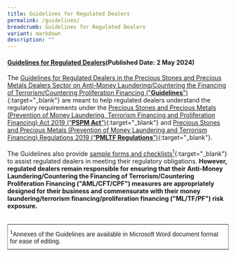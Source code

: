 ```yaml
---
title: Guidelines for Regulated Dealers
permalink: /guidelines/
breadcrumb: Guidelines for Regulated Dealers
variant: markdown
description: ""
---
```

#### [Guidelines for Regulated Dealers](/files/guidelines%20for%20regulated%20dealers_20240502_v4_0.pdf)(Published Date: 2 May 2024)

The [Guidelines for Regulated Dealers in the Precious Stones and Precious Metals Dealers Sector on Anti-Money Laundering/Countering the Financing of Terrorism/Countering Proliferation Financing ("**Guidelines**")](/files/guidelines%20for%20regulated%20dealers_20240502_v4_0.pdf){:target="_blank"} are meant to help regulated dealers understand the regulatory requirements under the [Precious Stones and Precious Metals (Prevention of Money Laundering, Terrorism Financing and Proliferation Financing) Act 2019 (“**PSPM Act**”)](https://sso.agc.gov.sg/Act/PSPMPMLTFA2019){:target="_blank"} and [Precious Stones and Precious Metals (Prevention of Money Laundering and Terrorism Financing) Regulations 2019 (“**PMLTF Regulations**”)](https://sso.agc.gov.sg/SL/PSPMPMLTFA2019-S306-2019?DocDate=20190408){:target="_blank"}.<a href="#footnote1"></a><br><br> 
The Guidelines also provide [sample forms and checklists<sup>1</sup>](/files/Guidelines%20for%20regulated%20dealers_Annexes_20240502_v4.0.docx){:target="_blank"} to assist regulated dealers in meeting their regulatory obligations.  <b>However, regulated dealers remain responsible for ensuring that their Anti-Money Laundering/Countering the Financing of Terrorism/Countering Proliferation Financing ("**AML/CFT/CPF**") measures are appropriately designed for their business and commensurate with their money laundering/terrorism financing/proliferation financing ("**ML/TF/PF**") risk exposure.</b><br><br>


<style type="text/css">
.tg  {border-collapse:collapse;border-spacing:0;}
.tg td{font-family:Arial, sans-serif;font-size:14px;padding:10px 5px;border-style:solid;border-width:1px;overflow:hidden;word-break:normal;border-color:black;}
.tg th{font-family:Arial, sans-serif;font-size:14px;font-weight:normal;padding:10px 5px;border-style:solid;border-width:1px;overflow:hidden;word-break:normal;border-color:black;}
.tg .tg-xldj{border-color:inherit;text-align:left}
</style>
<table class="tg">
  <tbody><tr>
    <th class="tg-xldj"><span style="font-style:inherit"><sup>1</sup>Annexes of the Guidelines are available in Microsoft Word document format for ease of editing.</span></th>
  </tr>
</tbody></table>